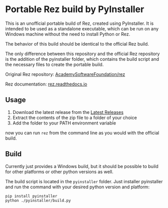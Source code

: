 # Portable Rez build by PyInstaller

This is an unofficial portable build of Rez, created using PyInstaller. It is intended to be used as a standalone executable, which can be run on any Windows machine without the need to install Python or Rez.

The behavior of this build should be identical to the official Rez build.

The only difference between this repository and the official Rez repository is the addition of the pyinstaller folder, which contains the build script and the necessary files to create the portable build.

Original Rez repository: [AcademySoftwareFoundation/rez](https://github.com/AcademySoftwareFoundation/rez)

Rez documentation: [rez.readthedocs.io](https://rez.readthedocs.io/en/stable/index.html)

## Usage

1. Download the latest release from the [Latest Releases](https://github.com/FhyTan/portable_rez/releases/download/Latest/portable_rez-3.2.0-x86_64-windows-py311.zip)
2. Extract the contents of the zip file to a folder of your choice
3. Add the folder to your PATH environment variable

now you can run `rez` from the command line as you would with the official build.

## Build

Currently just provides a Windows build, but it should be possible to build for other platforms or other python versions as well.

The build script is located in the `pyinstaller` folder. Just installer pyinstaller and run the command with your desired python version and platform:

```bash
pip install pyinstaller
python ./pyinstaller/build.py
```
